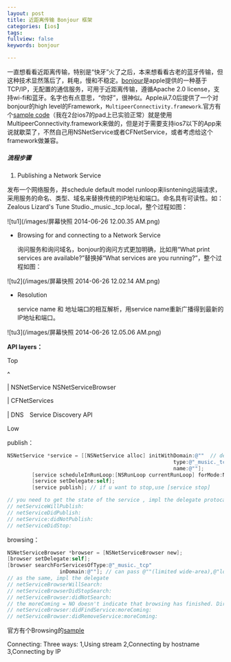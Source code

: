 ```yaml
---
layout: post
title: 近距离传输 Bonjour 框架
categories: [ios]
tags:
fullview: false
keywords: bonjour

---
```


一直想看看近距离传输，特别是“快牙”火了之后，本来想看看古老的蓝牙传输，但这种技术显然落后了，耗电，慢和不稳定。[bonjour](https://developer.apple.com/bonjour/index.html)是apple提供的一种基于TCP/IP，无配置的通信服务，可用于近距离传输，遵循Apache 2.0 license，支持wi-fi和蓝牙。名字也有点意思，“你好”，很神似。Apple从7.0后提供了一个对bonjour的high level的Framework，`MultipeerConnectivity.framework`.官方有个[sample code](https://developer.apple.com/library/ios/samplecode/MultipeerGroupChat/Introduction/Intro.html#//apple_ref/doc/uid/DTS40013691)（我在2台ios7的pad上已实验正常）就是使用MultipeerConnectivity.framework来做的，但是对于需要支持ios7以下的App来说就歇菜了，不然自己用NSNetService或者CFNetService，或者考虑给这个framework做兼容。

##### 流程步骤

1. Publishing a Network Service

  发布一个网络服务，并schedule default model runloop来lisntening远端请求，采用服务的命名、类型、域名来替换传统的IP地址和端口。命名具有可读性。如：Zealous Lizard's Tune Studio._music._tcp.local，整个过程如图：

  ![tu1](/images/屏幕快照 2014-06-26 12.00.35 AM.png)


* Browsing for and connecting to a Network Service

  询问服务和询问域名，bonjour的询问方式更加明确，比如用“What print services are available?”替换掉“What services are you running?”，整个过程如图：

![tu2](/images/屏幕快照 2014-06-26 12.02.14 AM.png)

* Resolution

  service name 和 地址端口的相互解析，用service name重新广播得到最新的IP地址和端口。

![tu3](/images/屏幕快照 2014-06-26 12.05.06 AM.png)

**API layers：**

Top

^

|  NSNetService NSNetServiceBrowser

|  CFNetServices

|  DNS　Service Discovery API

Low


publish：

```objective-c
NSNetService *service = [[NSNetService alloc] initWithDomain:@""  // default using the compute name,@"local" prevent My Mac or wide-area
                                                      type:@"_music._tcp" // publish TCP/IP music service
                                                      name:@""];
        [service scheduleInRunLoop:[NSRunLoop currentRunLoop] forMode:NSRunLoopCommonModes];
        [service setDelegate:self];
        [service publish]; // if u want to stop,use [service stop]

// you need to get the state of the service , impl the delegate protocal
// netServiceWillPublish:
// netServiceDidPublish:
// netService:didNotPublish:
// netServiceDidStop:
```

browsing：

```objective-c
NSNetServiceBrowser *browser = [NSNetServiceBrowser new];
[browser setDelegate:self];
[browser searchForServicesOfType:@"_music._tcp"
                 inDomain:@""]; // can pass @""(limited wide-area),@"local"(local LAN), or custom
// as the same, impl the delegate
// netServiceBrowserWillSearch:
// netServiceBrowserDidStopSearch:
// netServiceBrowser:didNotSearch:
// the moreComing = NO doesn't indicate that browsing has finished. Dirty here I think
// netServiceBrowser:didFindService:moreComing:
// netServiceBrowser:didRemoveService:moreComing:
```


官方有个Browsing的[sample](https://developer.apple.com/library/ios/samplecode/BonjourWeb/Introduction/Intro.html)


Connecting:
Three ways:
1,Using stream
2,Connecting by hostname
3,Connecting by IP

